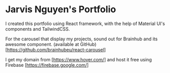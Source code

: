 # Jarvis Nguyen's Portfolio

I created this portfolio using React framework, with the help of Material UI's components and TailwindCSS.

For the carousel that display my projects, sound out for Brainhub and its awesome component. (available at GitHub)
[https://github.com/brainhubeu/react-carousel]

I get my domain from [https://www.hover.com/] and host it free using Firebase [https://firebase.google.com/]
